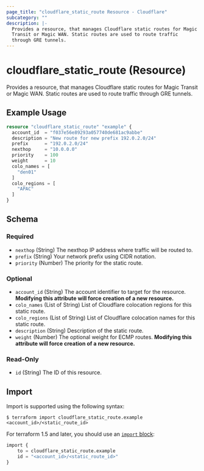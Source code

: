 ```yaml
---
page_title: "cloudflare_static_route Resource - Cloudflare"
subcategory: ""
description: |-
  Provides a resource, that manages Cloudflare static routes for Magic
  Transit or Magic WAN. Static routes are used to route traffic
  through GRE tunnels.
---
```


# cloudflare_static_route (Resource)

Provides a resource, that manages Cloudflare static routes for Magic
Transit or Magic WAN. Static routes are used to route traffic
through GRE tunnels.

## Example Usage

```terraform
resource "cloudflare_static_route" "example" {
  account_id  = "f037e56e89293a057740de681ac9abbe"
  description = "New route for new prefix 192.0.2.0/24"
  prefix      = "192.0.2.0/24"
  nexthop     = "10.0.0.0"
  priority    = 100
  weight      = 10
  colo_names = [
    "den01"
  ]
  colo_regions = [
    "APAC"
  ]
}
```
<!-- schema generated by tfplugindocs -->
## Schema

### Required

- `nexthop` (String) The nexthop IP address where traffic will be routed to.
- `prefix` (String) Your network prefix using CIDR notation.
- `priority` (Number) The priority for the static route.

### Optional

- `account_id` (String) The account identifier to target for the resource. **Modifying this attribute will force creation of a new resource.**
- `colo_names` (List of String) List of Cloudflare colocation regions for this static route.
- `colo_regions` (List of String) List of Cloudflare colocation names for this static route.
- `description` (String) Description of the static route.
- `weight` (Number) The optional weight for ECMP routes. **Modifying this attribute will force creation of a new resource.**

### Read-Only

- `id` (String) The ID of this resource.

## Import

Import is supported using the following syntax:

```shell
$ terraform import cloudflare_static_route.example <account_id>/<static_route_id>
```

For terraform 1.5 and later, you should use an [`import` block](https://developer.hashicorp.com/terraform/language/import):
```terraform
import {
    to = cloudflare_static_route.example
    id = "<account_id>/<static_route_id>"
}
```
